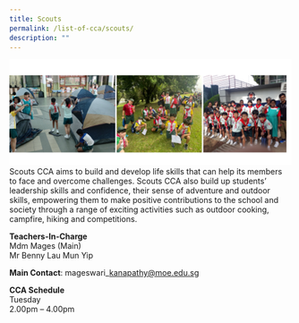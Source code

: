```yaml
---
title: Scouts
permalink: /list-of-cca/scouts/
description: ""
---
```

![](/images/CCAs/cca-%20scouts%202023.png)
Scouts CCA aims to build and develop life skills that can help its members to face and overcome challenges. Scouts CCA also build up students’ leadership skills and confidence, their sense of adventure and outdoor skills, empowering them to make positive contributions to the school and society through a range of exciting activities such as outdoor cooking, campfire, hiking and competitions.

**Teachers-In-Charge**
<br>Mdm Mages (Main)
<br>Mr Benny Lau Mun Yip

**Main Contact**: mageswari\_kanapathy@moe.edu.sg

**CCA Schedule**
<br>Tuesday
<br>2.00pm – 4.00pm